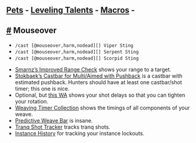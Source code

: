 <h2 style="border-bottom: none; margin-top: 6px">
        <a href="/Hunter/Pets.md">Pets</a> -
        <a href="/Hunter/Leveling Talents.md">Leveling Talents</a> -
        <a href="/Hunter/Macros.md">Macros</a> -
      </h2>




<h2 id="mouseover">
    <a href="#mouseover">#</a> Mouseover
</h2>

<ul>
  <li><code class="language-plaintext highlighter-rouge">/cast [@mouseover,harm,nodead][] Viper Sting</code></li>
  <li><code class="language-plaintext highlighter-rouge">/cast [@mouseover,harm,nodead][] Serpent Sting</code></li>
  <li><code class="language-plaintext highlighter-rouge">/cast [@mouseover,harm,nodead][] Scorpid Sting</code></li>
</ul>

<ul>
  <li><a href="https://wago.io/-EGVBCgFU">Smarnz’s Improved Range Check</a> shows your range to a target.</li>
  <li><a href="https://wago.io/92y4H96_t">Stokbaek’s Castbar for Multi/Aimed with Pushback</a> is a castbar with estimated pushback.  Hunters should have at least one castbar/shot timer; this one is nice.</li>
  <li>Optional, but <a href="https://wago.io/oYIjS228K">this WA</a> shows your shot delays so that you can tighten your rotation.</li>
  <li><a href="https://wago.io/oBjregGjL">Weaving Timer Collection</a> shows the timings of all components of your weave.</li>
  <li><a href="https://wago.io/K6nl2clmn">Predictive Weave Bar</a> is insane.</li>
  <li><a href="https://wago.io/GaRv7KK51/1">Tranq Shot Tracker</a> tracks tranq shots.</li>
  <li><a href="https://wago.io/OXlZupyKm/6">Instance History</a> for tracking your instance lockouts.
<!-- https://wago.io/FX0Q1REGv --></li>
</ul>
